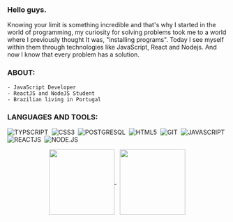 ### Hello guys.

Knowing your limit is something incredible and that's why I started in the world of programming, my curiosity for solving problems took me to a world where I previously thought It was, "installing programs". Today I see myself within them through technologies like JavaScript, React and Nodejs. And now I know that every problem has a solution.

### ABOUT:
    - JavaScript Developer 
    - ReactJS and NodeJS Student
    - Brazilian living in Portugal

### LANGUAGES AND TOOLS:
![TYPSCRIPT](https://img.shields.io/badge/TypeScript-007ACC?style=for-the-badge&logo=typescript&logoColor=white)&nbsp;
![CSS3](https://img.shields.io/badge/CSS3-1572B6?style=for-the-badge&logo=css3&logoColor=white)&nbsp;
![POSTGRESQL](https://img.shields.io/badge/PostgreSQL-316192?style=for-the-badge&logo=postgresql&logoColor=white)&nbsp;
![HTML5](https://img.shields.io/badge/HTML5-E34F26?style=for-the-badge&logo=html5&logoColor=white)&nbsp;
![GIT](https://img.shields.io/badge/Git-F05032?style=for-the-badge&logo=git&logoColor=white)&nbsp;
![JAVASCRIPT](https://img.shields.io/badge/JavaScript-F7DF1E?style=for-the-badge&logo=javascript&logoColor=black)&nbsp;
![REACTJS](https://camo.githubusercontent.com/137a7a0f28f9e326bcc81a5a0bd853c86435143774c15642d827a5788e778667/68747470733a2f2f696d672e736869656c64732e696f2f62616467652f2d52656163742d626c61636b3f7374796c653d666c61742d737175617265266c6f676f3d7265616374)&nbsp;
![NODE.JS](https://img.shields.io/badge/Node.js-43853D?style=for-the-badge&logo=node.js&logoColor=white)&nbsp;

<p align="center">
   <a href="https://github.com/jeansantosw?tab=repositories">
    <img
      align="center"
      height="150"
      src="https://github-readme-stats.vercel.app/api/top-langs/?username=jeansantosw&langs_count=8&layout=compact&theme=dracula"
    />
  </a>
  &nbsp;
  <a href="https://github.com/jeansantosw?tab=repositories">
    <img
      align="center"
      height="150"
      src="https://github-readme-stats.vercel.app/api?username=jeansantosw&count_private=true&show_icons=true&custom_title=Github%20Status&hide=issues&theme=dracula"
    />
  </a>
</p>